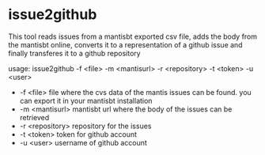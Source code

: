 issue2github
============

This tool reads issues from a mantisbt exported csv file, adds the body from the mantisbt online, converts it to a representation of a github issue and finally transferes it to a github repository

usage: issue2github -f &lt;file&gt; -m &lt;mantisurl&gt; -r &lt;repository&gt; -t &lt;token&gt; -u
       &lt;user&gt;       
* -f &lt;file&gt;         file where the cvs data of the mantis issues can be found. you can export it in your mantisbt installation                   
* -m &lt;mantisurl&gt;    mantisbt url where the body of the issues can be retrieved                   
* -r &lt;repository&gt;   repository for the issues 
* -t &lt;token&gt;        token for github account 
* -u &lt;user&gt;         username of github account
